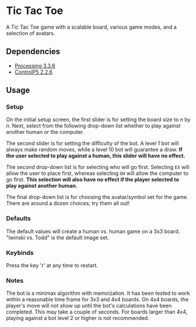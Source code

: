 # Tic Tac Toe

A Tic Tac Toe game with a scalable board, various game modes, and a
selection of avatars.

## Dependencies

-   [Processing 3.3.6](https://processing.org/)
-   [ControlP5 2.2.6](http://www.sojamo.de/libraries/controlP5/)

## Usage

### Setup

On the initial setup screen, the first slider is for setting the board
size to *n* by *n*. Next, select from the following drop-down list
whether to play against another human or the computer.

The second slider is for setting the difficulty of the bot. A level 1
bot will always make random moves, while a level 10 bot will guarantee a
draw. **If the user selected to play against a human, this slider will
have no effect.**

The second drop-down list is for selecting who will go first. Selecting
`EX` will allow the user to place first, whereas selecting `OH` will
allow the computer to go first. **This selection will also have no
effect if the player selected to play against another human.**

The final drop-down list is for choosing the avatar/symbol set for the
game. There are around a dozen choices; try them all out!

### Defaults

The default values will create a human vs. human game on a 3x3 board.
"Iwinski vs. Todd" is the default image set.

### Keybinds

Press the key 'r' at any time to restart.

### Notes

The bot is a minimax algorithm with memoization. It has been tested to
work within a reasonable time frame for 3x3 and 4x4 boards. On 4x4
boards, the player's move will not show up until the bot's calculations
have been completed. This may take a couple of seconds. For boards
larger than 4x4, playing against a bot level 2 or higher is not
recommended.
